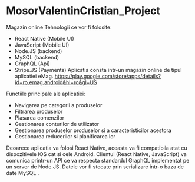 # MosorValentinCristian_Project


Magazin online
Tehnologii ce vor fi folosite:
-	React Native (Mobile UI)
-	JavaScript (Mobile UI)
-	Node.JS (backend)
-	MySQL (backend)
-	GraphQL (Api)
-	Stripe.JS (Payments)
Aplicatia consta intr-un magazin online de tipul aplicatiei eMag. https://play.google.com/store/apps/details?id=ro.emag.android&hl=ro&gl=US

Functiile principale ale aplicatiei:
-	Navigarea pe categorii a produselor
-	Filtrarea produselor
-	Plasarea comenzilor
-	Gestionarea conturilor de utilizator
-	Gestionarea produselor produselor si a caracteristicilor acestora
-	Gestionarea reducerilor si planificarea lor

Deoarece aplicatia va folosi React Native, aceasta va fi compatibila atat cu dispozitivele IOS cat si cele Android. Clientul (React Native, JavaScript) va comunica printr-un API ce va respecta standardul GraphQL implementat pe un server de Node.JS. Datele vor fi stocate prin serializare intr-o baza de date MySQL .

